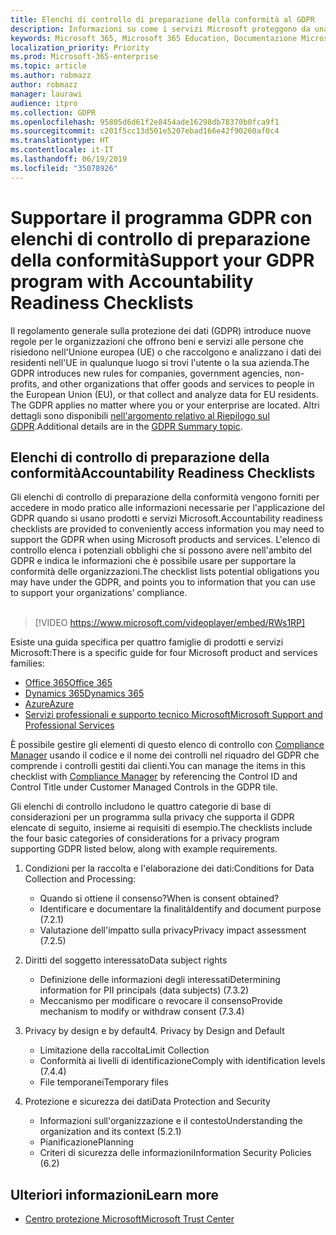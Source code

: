 ```yaml
---
title: Elenchi di controllo di preparazione della conformità al GDPR
description: Informazioni su come i servizi Microsoft proteggono da una violazione dei dati personali e su come Microsoft gestisce un'eventuale violazione e lo comunica agli utenti interessati.
keywords: Microsoft 365, Microsoft 365 Education, Documentazione Microsoft 365, GDPR
localization_priority: Priority
ms.prod: Microsoft-365-enterprise
ms.topic: article
ms.author: robmazz
author: robmazz
manager: laurawi
audience: itpro
ms.collection: GDPR
ms.openlocfilehash: 95805d6d61f2e8454ade16298db78370b0fca9f1
ms.sourcegitcommit: c201f5cc13d501e5207ebad166e42f90260af0c4
ms.translationtype: HT
ms.contentlocale: it-IT
ms.lasthandoff: 06/19/2019
ms.locfileid: "35078926"
---
```

# <a name="support-your-gdpr-program-with-accountability-readiness-checklists"></a><span data-ttu-id="62040-104">Supportare il programma GDPR con elenchi di controllo di preparazione della conformità</span><span class="sxs-lookup"><span data-stu-id="62040-104">Support your GDPR program with Accountability Readiness Checklists</span></span>

<span data-ttu-id="62040-105">Il regolamento generale sulla protezione dei dati (GDPR) introduce nuove regole per le organizzazioni che offrono beni e servizi alle persone che risiedono nell'Unione europea (UE) o che raccolgono e analizzano i dati dei residenti nell'UE in qualunque luogo si trovi l'utente o la sua azienda.</span><span class="sxs-lookup"><span data-stu-id="62040-105">The GDPR introduces new rules for companies, government agencies, non-profits, and other organizations that offer goods and services to people in the European Union (EU), or that collect and analyze data for EU residents. The GDPR applies no matter where you or your enterprise are located.</span></span> <span data-ttu-id="62040-106">Altri dettagli sono disponibili [nell'argomento relativo al Riepilogo sul GDPR](gdpr.md).</span><span class="sxs-lookup"><span data-stu-id="62040-106">Additional details are in the [GDPR Summary topic](gdpr.md).</span></span>

## <a name="accountability-readiness-checklists"></a><span data-ttu-id="62040-107">Elenchi di controllo di preparazione della conformità</span><span class="sxs-lookup"><span data-stu-id="62040-107">Accountability Readiness Checklists</span></span>

<span data-ttu-id="62040-108">Gli elenchi di controllo di preparazione della conformità vengono forniti per accedere in modo pratico alle informazioni necessarie per l'applicazione del GDPR quando si usano prodotti e servizi Microsoft.</span><span class="sxs-lookup"><span data-stu-id="62040-108">Accountability readiness checklists are provided to conveniently access information you may need to support the GDPR when using Microsoft products and services.</span></span> <span data-ttu-id="62040-109">L'elenco di controllo elenca i potenziali obblighi che si possono avere nell'ambito del GDPR e indica le informazioni che è possibile usare per supportare la conformità delle organizzazioni.</span><span class="sxs-lookup"><span data-stu-id="62040-109">The checklist lists potential obligations you may have under the GDPR, and points you to information that you can use to support your organizations’ compliance.</span></span> <br><br>

> [!VIDEO https://www.microsoft.com/videoplayer/embed/RWs1RP] 

<span data-ttu-id="62040-110">Esiste una guida specifica per quattro famiglie di prodotti e servizi Microsoft:</span><span class="sxs-lookup"><span data-stu-id="62040-110">There is a specific guide for four Microsoft product and services families:</span></span>

- [<span data-ttu-id="62040-111">Office 365</span><span class="sxs-lookup"><span data-stu-id="62040-111">Office 365</span></span>](gdpr-arc-Office365.md)
- [<span data-ttu-id="62040-112">Dynamics 365</span><span class="sxs-lookup"><span data-stu-id="62040-112">Dynamics 365</span></span>](gdpr-arc-Dynamics365.md)
- [<span data-ttu-id="62040-113">Azure</span><span class="sxs-lookup"><span data-stu-id="62040-113">Azure</span></span>](gdpr-arc-Azure.md)
- [<span data-ttu-id="62040-114">Servizi professionali e supporto tecnico Microsoft</span><span class="sxs-lookup"><span data-stu-id="62040-114">Microsoft Support and Professional Services</span></span>](gdpr-arc-prof-services.md)

<span data-ttu-id="62040-115">È possibile gestire gli elementi di questo elenco di controllo con [Compliance Manager](https://servicetrust.microsoft.com/ComplianceManager) usando il codice e il nome dei controlli nel riquadro del GDPR che comprende i controlli gestiti dai clienti.</span><span class="sxs-lookup"><span data-stu-id="62040-115">You can manage the items in this checklist with [Compliance Manager](https://servicetrust.microsoft.com/ComplianceManager) by referencing the Control ID and Control Title under Customer Managed Controls in the GDPR tile.</span></span>

<span data-ttu-id="62040-116">Gli elenchi di controllo includono le quattro categorie di base di considerazioni per un programma sulla privacy che supporta il GDPR elencate di seguito, insieme ai requisiti di esempio.</span><span class="sxs-lookup"><span data-stu-id="62040-116">The checklists include the four basic categories of considerations for a privacy program supporting GDPR listed below, along with example requirements.</span></span>

1. <span data-ttu-id="62040-117">Condizioni per la raccolta e l'elaborazione dei dati:</span><span class="sxs-lookup"><span data-stu-id="62040-117">Conditions for Data Collection and Processing:</span></span>

    - <span data-ttu-id="62040-118">Quando si ottiene il consenso?</span><span class="sxs-lookup"><span data-stu-id="62040-118">When is consent obtained?</span></span>  
    - <span data-ttu-id="62040-119">Identificare e documentare la finalità</span><span class="sxs-lookup"><span data-stu-id="62040-119">Identify and document purpose (7.2.1)</span></span>  
    - <span data-ttu-id="62040-120">Valutazione dell'impatto sulla privacy</span><span class="sxs-lookup"><span data-stu-id="62040-120">Privacy impact assessment (7.2.5)</span></span>

2. <span data-ttu-id="62040-121">Diritti del soggetto interessato</span><span class="sxs-lookup"><span data-stu-id="62040-121">Data subject rights</span></span>  

    - <span data-ttu-id="62040-122">Definizione delle informazioni degli interessati</span><span class="sxs-lookup"><span data-stu-id="62040-122">Determining information for PII principals (data subjects) (7.3.2)</span></span>  
    - <span data-ttu-id="62040-123">Meccanismo per modificare o revocare il consenso</span><span class="sxs-lookup"><span data-stu-id="62040-123">Provide mechanism to modify or withdraw consent (7.3.4)</span></span>

3. <span data-ttu-id="62040-124">Privacy by design e by default</span><span class="sxs-lookup"><span data-stu-id="62040-124">4. Privacy by Design and Default</span></span>  

    - <span data-ttu-id="62040-125">Limitazione della raccolta</span><span class="sxs-lookup"><span data-stu-id="62040-125">Limit Collection</span></span>  
    - <span data-ttu-id="62040-126">Conformità ai livelli di identificazione</span><span class="sxs-lookup"><span data-stu-id="62040-126">Comply with identification levels (7.4.4)</span></span>  
    - <span data-ttu-id="62040-127">File temporanei</span><span class="sxs-lookup"><span data-stu-id="62040-127">Temporary files</span></span>

4. <span data-ttu-id="62040-128">Protezione e sicurezza dei dati</span><span class="sxs-lookup"><span data-stu-id="62040-128">Data Protection and Security</span></span>  

    - <span data-ttu-id="62040-129">Informazioni sull'organizzazione e il contesto</span><span class="sxs-lookup"><span data-stu-id="62040-129">Understanding the organization and its context (5.2.1)</span></span>  
    - <span data-ttu-id="62040-130">Pianificazione</span><span class="sxs-lookup"><span data-stu-id="62040-130">Planning</span></span>  
    - <span data-ttu-id="62040-131">Criteri di sicurezza delle informazioni</span><span class="sxs-lookup"><span data-stu-id="62040-131">Information Security Policies (6.2)</span></span>

## <a name="learn-more"></a><span data-ttu-id="62040-132">Ulteriori informazioni</span><span class="sxs-lookup"><span data-stu-id="62040-132">Learn more</span></span>

- [<span data-ttu-id="62040-133">Centro protezione Microsoft</span><span class="sxs-lookup"><span data-stu-id="62040-133">Microsoft Trust Center</span></span>](https://www.microsoft.com/TrustCenter/Privacy/gdpr/default.aspx)
